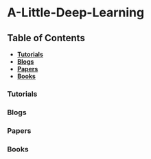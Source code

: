 # A-Little-Deep-Learning

## Table of Contents
* **[Tutorials](#tutorials)** 
* **[Blogs](#blogs)** 
* **[Papers](#papers)** 
* **[Books](#books)** 

### Tutorials

### Blogs

### Papers

### Books
